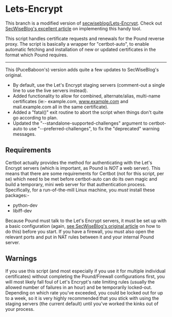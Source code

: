 # Lets-Encrypt

This branch is a modified version of [secwiseblog/Lets-Encrypt](https://github.com/secwiseblog/Lets-Encrypt).  Check out [SecWiseBlog's excellent article](https://secwise.nl/lets-encrypt-certifcates-and-pound-load-balancer/) on implementing this handy tool.

This script handles certificate requests and renewals for the Pound reverse proxy.
The script is basically a wrapper for "certbot-auto", to enable automatic fetching and installation of new or updated certificates in the format which Pound requires.

---

This (PuceBaboon's) version adds quite a few updates to SecWiseBlog's original.

- By default, use the Let's Encrypt staging servers (comment-out a single line to use the live servers instead).
- Added functionality to allow for combined, alternate/alias, multi-name certificates (ie:- example.com, www.example.com and mail.example.com all in the same certificate).
- Added a "fatal()" exit routine to abort the script when things don't quite go according to plan.
- Updated the "--standalone-supported-challenges" argument to certbot-auto to use "--preferred-challenges", to fix the "deprecated" warning messages.


## Requirements
Certbot actually provides the method for authenticating with the Let's Encrypt servers (which is important, as Pound is *NOT* a web server).  This means that there are some requirements for Certbot (not for this script, per se) which need to be met before certbot-auto can do its own magic and build a temporary, mini web server for that authentication process.  Specifically, for a run-of-the-mill Linux machine, you *must* install these packages:-

- python-dev
- libiff-dev

Because Pound must talk to the Let's Encrypt servers, it must be set up with a basic configuration (again, [see SecWiseBlog's original article](https://secwise.nl/lets-encrypt-certifcates-and-pound-load-balancer/) on how to do this) before you start.  If you have a firewall, you must also open the relevant ports and put in NAT rules between it and your internal Pound server.

## Warnings
If you use this script (and most especially if you use it for multiple individual certificates) without completing the Pound/Firewall configurations first, you will most likely fall foul of Let's Encrypt's rate limiting rules (usually the allowed number of failures in an hour) and be temporarily locked-out.  Depending on which rate you've exceeded, you could be locked out for up to a week, so it is very highly recommended that you stick with using the staging servers (the current default) until you've worked the kinks out of your process.

